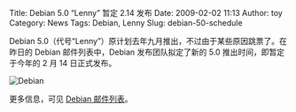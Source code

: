Title: Debian 5.0 “Lenny” 暂定 2.14 发布
Date: 2009-02-02 11:13
Author: toy
Category: News
Tags: Debian, Lenny
Slug: debian-50-schedule

Debian
5.0（代号“Lenny”）原计划去年九月推出，不过由于某些原因跳票了。在昨日的
Debian 邮件列表中，Debian 发布团队拟定了新的 5.0
推出时间，即暂定于今年的 2 月 14 日正式发布。

![Debian](http://i.linuxtoy.org/i/2008/09/debian-logo.png)

更多信息，可见 [Debian
邮件列表](http://lists.debian.org/debian-devel-announce/2009/02/msg00000.html)。
